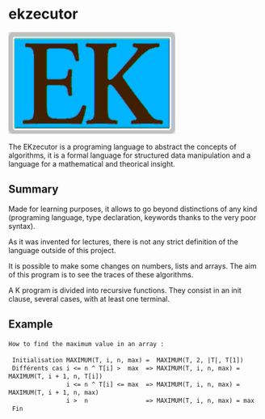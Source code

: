 # ekzecutor

![EK](https://raw.githubusercontent.com/libetl/ekzecutor/master/src/pic/spsc.bmp "EK")

The EKzecutor is a programing language to abstract the concepts of algorithms, it is a formal language for structured data manipulation and a language for a mathematical and theorical insight.

## Summary

Made for learning purposes, it allows to go beyond distinctions of any kind (programing language, type declaration, keywords thanks to the very poor syntax).

As it was invented for lectures, there is not any strict definition of the language outside of this project.

It is possible to make some changes on numbers, lists and arrays. The aim of this program is to see the traces of these algorithms.

A K program is divided into recursive functions. They consist in an init clause, several cases, with at least one terminal.

## Example

```
How to find the maximum value in an array :

 Initialisation MAXIMUM(T, i, n, max) =  MAXIMUM(T, 2, |T|, T[1])
 Différents cas i <= n ^ T[i] >  max  => MAXIMUM(T, i, n, max) = MAXIMUM(T, i + 1, n, T[i])
                i <= n ^ T[i] <= max  => MAXIMUM(T, i, n, max) = MAXIMUM(T, i + 1, n, max)
                i >  n                => MAXIMUM(T, i, n, max) = max
 Fin
```
